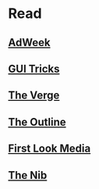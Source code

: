 # Read

## [AdWeek](http://adweek.com)
## [GUI Tricks](http://guitricks.com)
## [The Verge](http://theverge.com)
## [The Outline](http://theoutline.com)
## [First Look Media](https://firstlook.media)
## [The Nib](http://thenib.com)

